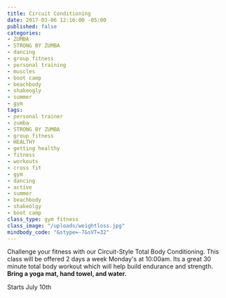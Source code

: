 ```yaml
---
title: Circuit Conditioning
date: 2017-03-06 12:16:00 -05:00
published: false
categories:
- ZUMBA
- STRONG BY ZUMBA
- dancing
- group fitness
- personal training
- muscles
- boot camp
- beachbody
- shakeogly
- summer
- gym
tags:
- personal trainer
- zumba
- STRONG BY ZUMBA
- group fitness
- HEALTHY
- getting healthy
- fitness
- workouts
- cross fit
- gym
- dancing
- active
- summer
- beachbody
- shakeolgy
- boot camp
class_type: gym fitness
class_image: "/uploads/weightloss.jpg"
mindbody_code: "&stype=-7&sVT=32"
---
```


Challenge your fitness with our Circuit-Style Total Body Conditioning. This class will be offered 2 days a week 
Monday's at 10:00am. Its a great 30 minute total body workout which will help build endurance and strength. **Bring a yoga mat, hand towel, and water.** 

Starts July 10th